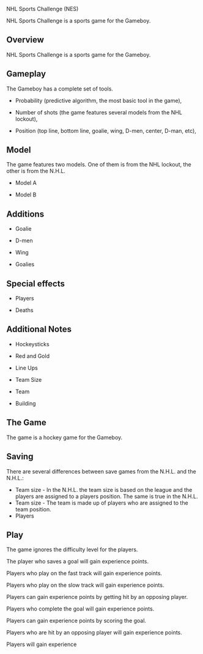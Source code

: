 NHL Sports Challenge (NES)

NHL Sports Challenge is a sports game for the Gameboy.

## Overview

NHL Sports Challenge is a sports game for the Gameboy.

## Gameplay

The Gameboy has a complete set of tools.

*   Probability (predictive algorithm, the most basic tool in the game),

*   Number of shots (the game features several models from the NHL lockout),

*   Position (top line, bottom line, goalie, wing, D-men, center, D-man, etc),

## Model

The game features two models. One of them is from the NHL lockout, the other is from the N.H.L.

*   Model A

*   Model B

## Additions

*   Goalie

*   D-men
*   Wing
*   Goalies

## Special effects

*   Players

*   Deaths

## Additional Notes

*   Hockeysticks

*   Red and Gold
*   Line Ups
*   Team Size
*   Team
*   Building

## The Game

The game is a hockey game for the Gameboy.

## Saving

There are several differences between save games from the N.H.L. and the N.H.L.:

*   Team size - In the N.H.L. the team size is based on the league and the players are assigned to a players position. The same is true in the N.H.L.
*   Team size - The team is made up of players who are assigned to the team position.
*   Players

## Play

The game ignores the difficulty level for the players.

The player who saves a goal will gain experience points.

Players who play on the fast track will gain experience points.

Players who play on the slow track will gain experience points.

Players can gain experience points by getting hit by an opposing player.

Players who complete the goal will gain experience points.

Players can gain experience points by scoring the goal.

Players who are hit by an opposing player will gain experience points.

Players will gain experience